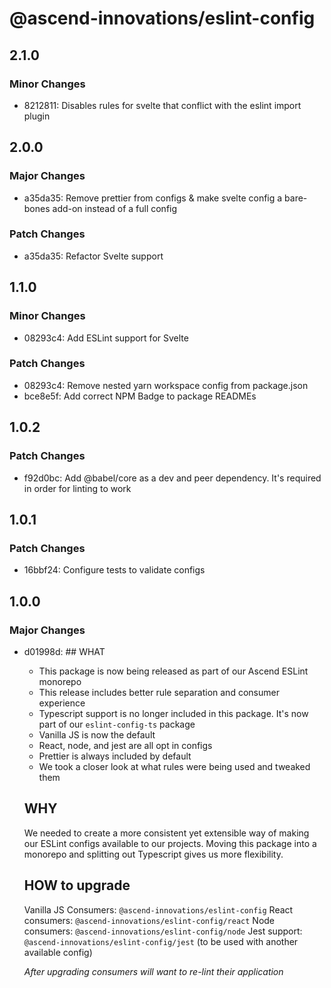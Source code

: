 # @ascend-innovations/eslint-config

## 2.1.0

### Minor Changes

- 8212811: Disables rules for svelte that conflict with the eslint import plugin

## 2.0.0

### Major Changes

- a35da35: Remove prettier from configs & make svelte config a bare-bones add-on instead of a full config

### Patch Changes

- a35da35: Refactor Svelte support

## 1.1.0

### Minor Changes

- 08293c4: Add ESLint support for Svelte

### Patch Changes

- 08293c4: Remove nested yarn workspace config from package.json
- bce8e5f: Add correct NPM Badge to package READMEs

## 1.0.2

### Patch Changes

- f92d0bc: Add @babel/core as a dev and peer dependency. It's required in order for linting to work

## 1.0.1

### Patch Changes

- 16bbf24: Configure tests to validate configs

## 1.0.0

### Major Changes

- d01998d: ## WHAT

  - This package is now being released as part of our Ascend ESLint monorepo
  - This release includes better rule separation and consumer experience
  - Typescript support is no longer included in this package. It's now part of our `eslint-config-ts` package
  - Vanilla JS is now the default
  - React, node, and jest are all opt in configs
  - Prettier is always included by default
  - We took a closer look at what rules were being used and tweaked them

  ## WHY

  We needed to create a more consistent yet extensible way of making our ESLint configs available to our projects. Moving this package into a monorepo and splitting out Typescript gives us more flexibility.

  ## HOW to upgrade

  Vanilla JS Consumers: `@ascend-innovations/eslint-config`
  React consumers: `@ascend-innovations/eslint-config/react`
  Node consumers: `@ascend-innovations/eslint-config/node`
  Jest support: `@ascend-innovations/eslint-config/jest` (to be used with another available config)

  _After upgrading consumers will want to re-lint their application_
